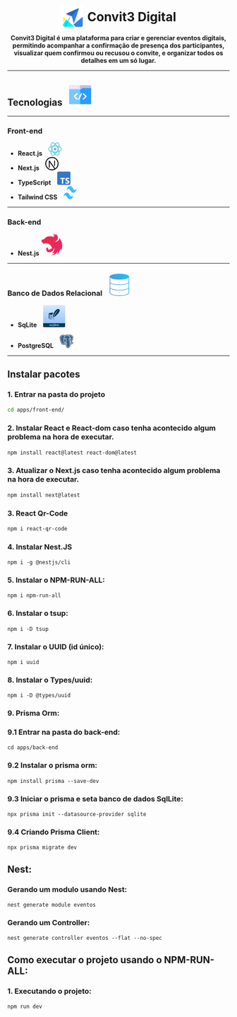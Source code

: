 <div align="center" style="display: flex; justify-content: center; align-items: center;">
  <img src="./apps/front-end/public/logo.svg" alt="Logo" style="width: 50px; height: 50px; margin-right: 10px;">
  <h1 style="font-weight: bold; margin: 0;">Convit3 Digital</h1>
</div>

<p align="center">
    <b>Convit3 Digital é uma plataforma para criar e gerenciar eventos digitais, permitindo acompanhar a confirmação de presença dos participantes, visualizar quem confirmou ou recusou o convite, e organizar todos os detalhes em um só lugar.</b>
</p>

---

## Tecnologias <img src="./iconesREADME/tecnologia.png" alt="Logo Tecnologia" style="width: 50px; height: 50px; margin-left: 10px;">
---

### Front-end
- **React.js** <img src="./iconesREADME/react.svg" alt="React.js" style="width: 30px; height: 30px; margin-left: 10px;">
- **Next.js** <img src="./iconesREADME/nextjs.png" alt="Next.js" style="width: 30px; height: 30px; margin-left: 10px;">
- **TypeScript** <img src="./iconesREADME/typescript.png" alt="TypeScript" style="width: 30px; height: 30px; margin-left: 10px;">
- **Tailwind CSS** <img src="./iconesREADME/tailwindcss.png" alt="Tailwind CSS" style="width: 30px; height: 30px; margin-left: 10px;">

---

### Back-end
- **Nest.js** <img src="./iconesREADME/nestjs.svg" alt="Nest.js" style="width: 50px; height: 50px;">

---

### Banco de Dados Relacional <img src="./iconesREADME/bd.png" alt="Banco de Dados" style="width: 50px; height: 50px; margin-left: 10px;">

- **SqLite** <img src="./iconesREADME/sql lite.jpeg" alt="Sq Lite" style="width: 50px; height: 50px; margin-left: 10px;">

- **PostgreSQL** <img src="./iconesREADME/postgresql.png" alt="PostgreSQL" style="width: 30px; height: 30px; margin-left: 10px;">

---
## Instalar pacotes

### 1. Entrar na pasta do projeto
```bash
cd apps/front-end/
```
### 2. Instalar React e React-dom caso tenha acontecido algum problema na hora de executar.
```bash
npm install react@latest react-dom@latest
```

### 3. Atualizar o Next.js caso tenha acontecido algum problema na hora de executar.
```bash
npm install next@latest
```

### 3. React Qr-Code
```bash
npm i react-qr-code
```

### 4. Instalar Nest.JS
```
npm i -g @nestjs/cli
```

### 5. Instalar o NPM-RUN-ALL:
```
npm i npm-run-all
```
### 6. Instalar o tsup:
```
npm i -D tsup
```

### 7. Instalar o UUID (id único):
```
npm i uuid
```

### 8. Instalar o Types/uuid:
```
npm i -D @types/uuid
```

### 9. Prisma Orm:

### 9.1 Entrar na pasta do back-end:
```
cd apps/back-end
```

### 9.2 Instalar o prisma orm:
```
npm install prisma --save-dev
```

### 9.3 Iniciar o prisma e seta banco de dados SqlLite:
```
npx prisma init --datasource-provider sqlite
```

### 9.4 Criando Prisma Client:
```
npx prisma migrate dev
```

## Nest:

### Gerando um modulo usando Nest:
```
nest generate module eventos
```

### Gerando um Controller:
```
nest generate controller eventos --flat --no-spec
```


## Como executar o projeto usando o NPM-RUN-ALL:

### 1. Executando o projeto:
```
npm run dev
```